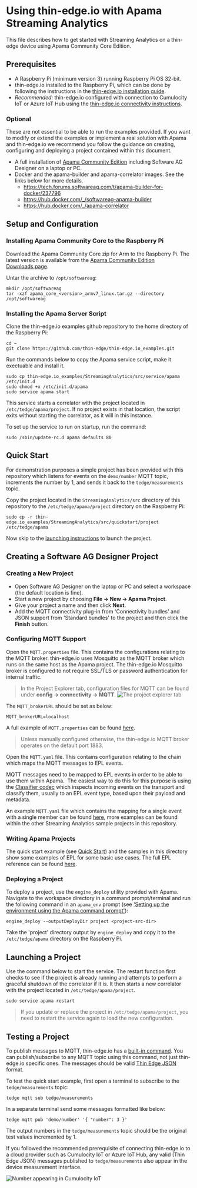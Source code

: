# Using thin-edge.io with Apama Streaming Analytics
This file describes how to get started with Streaming Analytics on a thin-edge
device using Apama Community Core Edition.

## Prerequisites

- A Raspberry Pi (minimum version 3) running Raspberry Pi OS 32-bit. 
- thin-edge.io installed to the Raspberry Pi, which can be done by following the instructions in the
[thin-edge.io installation guide](https://github.com/thin-edge/thin-edge.io/blob/main/docs/src/howto-guides/002_installation.md).
- _Recommended:_ thin-edge.io configured with connection to Cumulocity IoT or Azure IoT Hub using the
[thin-edge.io connectivity instructions](https://github.com/thin-edge/thin-edge.io/blob/main/docs/src/howto-guides/004_connect.md).

### Optional

These are not essential to be able to run the examples provided. If you want to
modify or extend the examples or implement a real solution with Apama and
thin-edge.io we recommend you follow the guidance on creating, configuring and
deploying a project contained within this document.

- A full installation of [Apama Community Edition](https://apamacommunity.com/downloads/)
including Software AG Designer on a laptop or PC.
- Docker and the apama-builder and apama-correlator images. See the links below
for more details.
	- https://tech.forums.softwareag.com/t/apama-builder-for-docker/237796
	- https://hub.docker.com/_/softwareag-apama-builder
	- https://hub.docker.com/_/apama-correlator

## Setup and Configuration
### Installing Apama Community Core to the Raspberry Pi
Download the Apama Community Core zip for Arm to the Raspberry Pi. The latest version is available from the [Apama Community Edition Downloads page](https://www.apamacommunity.com/downloads/).

Untar the archive to `/opt/softwareag`:

```
mkdir /opt/softwareag
tar -xzf apama_core_<version>_armv7_linux.tar.gz --directory /opt/softwareag
```

### Installing the Apama Server Script
Clone the thin-edge.io examples github repository to the home directory of the Raspberry Pi:

```
cd ~
git clone https://github.com/thin-edge/thin-edge.io_examples.git
```

Run the commands below to copy the Apama service script, make it exectuable and
install it.
```
sudo cp thin-edge.io_examples/StreamingAnalytics/src/service/apama /etc/init.d
sudo chmod +x /etc/init.d/apama
sudo service apama start
```

This service starts a correlator with the project located in
`/etc/tedge/apama/project`. If no project exists in that location, the script
exits without starting the correlator, as it will in this instance.

To set up the service to run on startup, run the command:
```
sudo /sbin/update-rc.d apama defaults 80
```

## Quick Start
For demonstration purposes a simple project has been provided with this repository which listens 
for events on the `demo/number` MQTT topic, increments the number by 1, and sends it back to the 
`tedge/measurements` topic.

Copy the project located in the `StreamingAnalytics/src` directory of this repository to the 
`/etc/tedge/apama/project` directory on the Raspberry Pi:

```
sudo cp -r thin-edge.io_examples/StreamingAnalytics/src/quickstart/project /etc/tedge/apama
```
Now skip to the [launching instructions](#launching-a-project) to launch the project.

## Creating a Software AG Designer Project
### Creating a New Project
- Open Software AG Designer on the laptop or PC and select a workspace (the default location is fine).
- Start a new project by choosing __File → New → Apama Project__.
- Give your project a name and then click __Next__.
- Add the MQTT connectivity plug-in from 'Connectivity bundles' and JSON support from 'Standard 
bundles' to the project and then click the __Finish__ button.

### Configuring MQTT Support
Open the `MQTT.properties` file.  This contains the configurations relating to the MQTT broker. 
thin-edge.io uses Mosquitto as the MQTT broker which runs on the same host as the Apama 
project.  The thin-edge.io Mosquitto broker is configured to not require SSL/TLS or password 
authentication for internal traffic. 

>In the Project Explorer tab, configuration files for MQTT can be found under __config → 
connectivity → MQTT__. ![The project explorer tab](src/images/proj-explorer.png)

The `MQTT_brokerURL` should be set as below:
```
MQTT_brokerURL=localhost
```
A full example of `MQTT.properties` can be found [here](src/quickstart/project/config/connectivity/MQTT/MQTT.properties).

>Unless manually configured otherwise, the thin-edge.io MQTT broker operates on the default 
port 1883.

Open the `MQTT.yaml` file.  This contains configuration relating to the chain which maps the MQTT 
messages to EPL events.

MQTT messages need to be mapped to EPL events in order to be able to use them within Apama.  The 
easiest way to do this for this purpose is using the 
[Classifier codec](https://www.apamacommunity.com/documents/10.11.0.1/apama_10.11.0.1_webhelp/apama-webhelp/#page/apama-webhelp%2Fco-ConApaAppToExtCom_classifier_codec.html%23wwconnect_header) 
which inspects incoming events on the transport and classify them, usually to an EPL event 
type, based upon their payload and metadata.  

An example `MQTT.yaml` file which contains the mapping for a single event with a single member can 
be found [here](src/quickstart/project/config/connectivity/MQTT/MQTT.yaml), more examples can be 
found within the other Streaming Analytics sample projects in this repository.

### Writing Apama Projects

The quick start example (see [Quick Start](#quick-start)) and the samples in this directory show 
some examples of EPL for some basic use cases.  The full EPL reference can be found 
[here](https://www.apamacommunity.com/documents/10.11.0.1/apama_10.11.0.1_webhelp/ApamaDoc/index.html).


### Deploying a Project
To deploy a project, use the `engine_deploy` utility provided with Apama.  Navigate to the 
workspace directory in a command prompt/terminal and run the following command in an `apama_env` 
prompt (see ['Setting up the environment using the Apama command prompt'](https://www.apamacommunity.com/documents/10.11.0.1/apama_10.11.0.1_webhelp/apama-webhelp/#page/apama-webhelp%2Fco-DepAndManApaApp_setting_up_the_environment_using_the_apama_command_prompt.html)):
```
engine_deploy --outputDeployDir project <project-src-dir>
```
Take the 'project' directory output by `engine_deploy` and copy it to the `/etc/tedge/apama` 
directory on the Raspberry Pi.

## Launching a Project
Use the command below to start the service. The restart function first 
checks to see if the project is already running and attempts to perform a graceful shutdown of 
the correlator if it is.  It then starts a new correlator with the project located in 
`/etc/tedge/apama/project`.

```
sudo service apama restart
```

>If you update or replace the project in `/etc/tedge/apama/project`, you need to restart 
the service again to load the new configuration.

## Testing a Project
To publish messages to MQTT, thin-edge.io has a [built-in command](https://github.com/thin-edge/thin-edge.io/blob/main/docs/src/howto-guides/005_pub_sub.md).
You can publish/subscribe to any MQTT topic using this command, not just
thin-edge.io specific ones.  The messages should be valid [Thin Edge JSON](https://github.com/thin-edge/thin-edge.io/blob/main/docs/src/architecture/thin-edge-json.md)
format.

To test the quick start example, first open a terminal to subscribe to the `tedge/measurements` 
topic:

``` 
tedge mqtt sub tedge/measurements
```
In a separate terminal send some messages formatted like below:
```
tedge mqtt pub 'demo/number' '{ "number": 3 }'
```

The output numbers in the `tedge/measurements` topic should be the original test values 
incremented by 1.

If you followed the recommended prerequisite of connecting thin-edge.io to a
cloud provider such as Cumulocity IoT or Azure IoT Hub, any valid
(Thin Edge JSON) messages published to `tedge/measurements` also appear in the
device measurement interface.

![Number appearing in Cumulocity IoT ](src/images/number-in-cumulocity.png)
